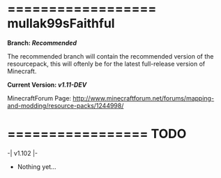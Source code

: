 
==================
mullak99sFaithful
==================

**Branch: *Recommended***

The recommended branch will contain the recommended version of the resourcepack, this will oftenly be for the latest full-release version of Minecraft.

**Current Version: *v1.11-DEV***

MinecraftForum Page: http://www.minecraftforum.net/forums/mapping-and-modding/resource-packs/1244998/

=================
TODO
=================

-| v1.102 |-

- Nothing yet...
